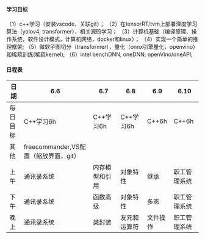 #### 学习目标
（1）c++学习（安装vscode，关联git）；
（2）在tensorRT/tvm上部署深度学习算法（yolov4, transformer），相关源码学习；
（3）计算机基础（编译原理、操作系统，软件设计模式，计算机网络，docker和linux）；
（4）实现一个简单的推理框架;
（5）微软子图切分（transformer），量化（onnx引擎量化，openvino）和稀疏训练(稀疏kernel);
（6）intel benchDNN, oneDNN; openVino/oneAPI;

#### 日程表
| 日期 | 6.6 | 6.7 | 6.8 | 6.9 | 6.10 |
| ---- | ---- | ---- | ---- | ---- | --- |
|每日目标|   C++学习6h   |   C++学习6h   |C++学习6h   | C++6h | C++6h |
|   其他   |   freecommander,VS配置（缩放界面，git）   |      |      |      |     |
|   上午   | 通讯录系统| 内存模型和引用|   对象特性 | 继承  |职工管理系统|
|   下午   | 通讯录系统  |函数高级| 对象特性   | 多态  |职工管理系统|
|   晚上   | 通讯录系统  |类封装|友元和运算符 |文件操作|职工管理系统|
